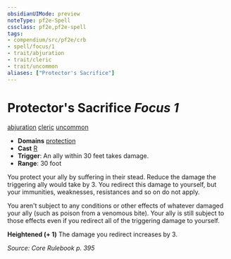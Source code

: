 ```yaml
---
obsidianUIMode: preview
noteType: pf2e-Spell
cssclass: pf2e,pf2e-spell
tags:
- compendium/src/pf2e/crb
- spell/focus/1
- trait/abjuration
- trait/cleric
- trait/uncommon
aliases: ["Protector's Sacrifice"]
---
```

# Protector's Sacrifice *Focus 1*   
[abjuration](rules/traits/abjuration.md "Abjuration School Trait")  [cleric](rules/traits/cleric.md "Cleric Class Trait")  [uncommon](rules/traits/uncommon.md "Uncommon Rarity Trait")  

- **Domains** [protection](compendium/setting/domains.md#Protection)
- **Cast** [R](rules/core-rulebook/chapter-9-playing-the-game.md#Actions "Reaction") 
- **Trigger**: An ally within 30 feet takes damage.
- **Range**: 30 foot

You protect your ally by suffering in their stead. Reduce the damage the triggering ally would take by 3. You redirect this damage to yourself, but your immunities, weaknesses, resistances and so on do not apply.

You aren't subject to any conditions or other effects of whatever damaged your ally (such as poison from a venomous bite). Your ally is still subject to those effects even if you redirect all of the triggering damage to yourself.

**Heightened (+ 1)** The damage you redirect increases by 3.

*Source: Core Rulebook p. 395*